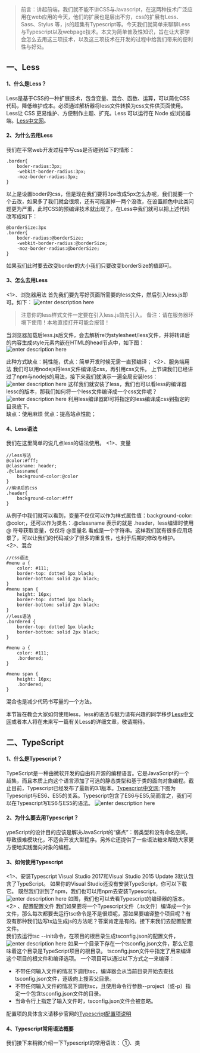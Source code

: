 > 前言：讲起前端，我们就不能不讲CSS与Javascript，在这两种技术广泛应用在web应用的今天，他们的扩展也是层出不穷，css的扩展有Less、Sass、Stylus 等，js的超集有Typescript等。今天我们就简单来聊聊Less与Typescript以及webpage技术。本文为简单普及性知识，旨在让大家学会怎么去用这三项技术，以及这三项技术在开发的过程中给我们带来的便利性与好处。
## 一、Less
#### 1、什么是Less？
Less是基于CSS的一种扩展技术，包含变量、混合、函数、运算，可以简化CSS代码，降低维护成本。必须通过解析器将less文件转换为css文件供页面使用。Less让 CSS 更易维护、方便制作主题、扩充。Less 可以运行在 Node 或浏览器端。[Less中文网](http://lesscss.cn/)。
#### 2、为什么去用Less
我们在平常web开发过程中写css是否碰到如下的情形：  
```
.border{
	boder-radius:3px;
	-webkit-border-radius:3px;
	-moz-border-radius:3px;
}
```
以上是设置boder的css，但是现在我们要将3px改成5px怎么办呢，我们就要一个个去改，如果多了我们就会很烦，还有可能漏掉一两个没改，在设置颜色中此类问题更为严重，此时CSS的预编译技术就出现了。在Less中我们就可以把上述代码改写成如下：
```
@borderSize:3px
.border{
	boder-radius:@borderSize;
	-webkit-border-radius:@borderSize;
	-moz-border-radius:@borderSize;
}
```
如果我们此时要去改变border的大小我们只要改变borderSize的值即可。
#### 3、怎么去用Less
<1>、浏览器用法
首先我们要先写好页面所需要的less文件，然后引入less.js即可。如下：
![enter description here](https://www.github.com/HXQ666/StoryWriterImg/raw/master/小书匠/1546779305779.png)  
> 注意你的less样式文件一定要在引入less.js前先引入。
备注：请在服务器环境下使用！本地直接打开可能会报错！

当浏览器加载后less.js后文件，会去解析rel为stylesheet/less文件，并将转译后的内容生成style元素内嵌在HTML的head节点中，如下图：
![enter description here](https://www.github.com/HXQ666/StoryWriterImg/raw/master/小书匠/1546779602154.png)

此种方式缺点：耗性能，优点：简单开发时候无需一直预编译；
<2>、服务端用法
我们可以用nodejs将less文件编译成css，再引用css文件。
上节课我们已经讲过了npm与nodejs的用法，接下来我们就演示一遍全局安装less：
![enter description here](https://www.github.com/HXQ666/StoryWriterImg/raw/master/小书匠/1546779910071.png)
这样我们就安装了less，我们也可以看less的编译器lessc的版本，那我们如何将一个less文件编译成一个css文件呢？
![enter description here](https://www.github.com/HXQ666/StoryWriterImg/raw/master/小书匠/1546780584316.png)
利用less编译器即可将指定的less编译成css到指定的目录底下。  
缺点：使用麻烦 优点：提高站点性能；
#### 4、Less语法
我们在这里简单的说几点less的语法使用。
<1>、变量
```
//less写法
@color:#fff;
@classname: header;
.@classname{
	background-color:@color
}
//编译后的css
.header{
	background-color:#fff
}
```
从例子中我们就可以看到，变量不仅仅可以作为样式属性值：background-color: @color;，还可以作为类名：.@classname 表示的就是 .header，less编译时使用 @ 符号获取变量，仅仅将 @变量名 看成是一个字符串。这样我们就有很多应用场景了，可以让我们的代码减少了很多的重复性，也利于后期的修改与维护。
<2>、混合
```
//css语法
#menu a {
    color: #111;
    border-top: dotted 1px black;
    border-bottom: solid 2px black;
}
#menu span {
    height: 16px;
    border-top: dotted 1px black;
    border-bottom: solid 2px black;
}
//less语法
.bordered {
    border-top: dotted 1px black;
    border-bottom: solid 2px black;
}

#menu a {
    color: #111;
    .bordered;
}

#menu span {
    height: 16px;
    .bordered;
}
```
混合也是减少代码书写量的一个方法。

本节旨在教会大家如何使用less，less的语法与魅力请有兴趣的同学移步[Less中文网](http://lesscss.cn/)或者本人将在未来写一篇有关Less的详细文章，敬请期待。

## 二、TypeScript
#### 1、什么是Typescript？
TypeScript是一种由微软开发的自由和开源的编程语言。它是JavaScript的一个超集，而且本质上向这个语言添加了可选的静态类型和基于类的面向对象编程。截止目前，Typescript已经发布了最新的3.1版本。[Typescript中文网](https://www.tslang.cn);下图为Typescript与ES6、ES5的关系。Typescript包含了ES6与ES5,简而言之，我们可以在Typescript写ES6与ES5的语法。
![enter description here](https://www.github.com/HXQ666/StoryWriterImg/raw/master/小书匠/1546783020963.png)
#### 2、为什么要去用Typescript？
ypeScript的设计目的应该是解决JavaScript的“痛点”：弱类型和没有命名空间，导致很难模块化，不适合开发大型程序。另外它还提供了一些语法糖来帮助大家更方便地实践面向对象的编程。
#### 3、如何使用Typescript
<1>、安装Typescript
Visual Studio 2017和Visual Studio 2015 Update 3默认包含了TypeScript。 如果你的Visual Studio还没有安装TypeScript，你可以下载它。
既然我们讲到了npm，我们也可以用npm去安装Typescript。
![enter description here](https://www.github.com/HXQ666/StoryWriterImg/raw/master/小书匠/1546782080526.png)
如图，我们也可以去看Typescript的编译器的版本。
<2> 、配置配置文件
我们如果要将一个Typescript文件（.ts文件）编译成一个js文件，那么每次都要去运行tsc命令是不是很烦呢，那如果要编译整个项目呢？有没有那种我们边写ts边生成js的方法呢？答案肯定是有的。接下来我们去配置配置文件。   
我们去运行tsc --init命令，在项目的根目录生成tsconfig.json的配置文件，
![enter description here](https://www.github.com/HXQ666/StoryWriterImg/raw/master/小书匠/1546783856530.png)
如果一个目录下存在一个tsconfig.json文件，那么它意味着这个目录是TypeScript项目的根目录。 tsconfig.json文件中指定了用来编译这个项目的根文件和编译选项。 一个项目可以通过以下方式之一来编译：  
- 不带任何输入文件的情况下调用tsc，编译器会从当前目录开始去查找tsconfig.json文件，逐级向上搜索父目录。  
- 不带任何输入文件的情况下调用tsc，且使用命令行参数--project（或-p）指定一个包含tsconfig.json文件的目录。  
- 当命令行上指定了输入文件时，tsconfig.json文件会被忽略。    

配置项的具体含义请移步官网的[Typescript配置项说明](https://www.tslang.cn/docs/handbook/tsconfig-json.html)

#### 4、Typescript常用语法概要
我们接下来稍微介绍一下Typescript的常用语法：
①、类